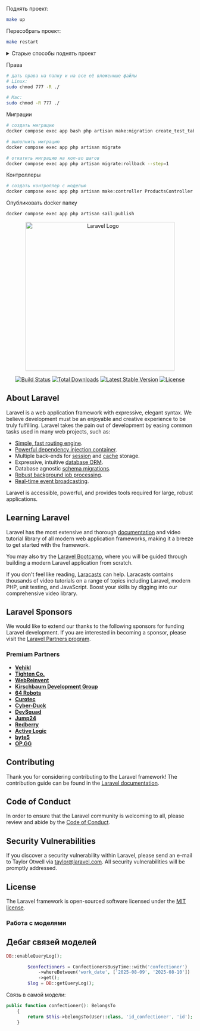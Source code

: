 Поднять проект:
```bash
make up
```

Пересобрать проект:
```bash
make restart
```

<details> 
<summary>
Старые способы поднять проект
</summary>

Для первого старта
```bash
docker run --rm \
    -u "$(id -u):$(id -g)" \
    -v "$(pwd):/var/www/html" \
    -w /var/www/html \
    laravelsail/php83-composer:latest \
    composer install --ignore-platform-reqs
```

Запустить приложение первый раз
```bash
docker compose up -d

docker compose exec app php artisan migrate

# сбросить кэш (подходит при добавлении новых маршрутов api)
docker compose exec app php artisan optimize

# установить фронт
docker compose exec app bash -c "cd frontend && npm i --legacy-peer-deps"

# запустить фронт
docker compose exec app bash -c "cd frontend && npm run dev"
```

Запустить приложение второй раз
```bash
docker compose up -d

# запустить фронт
docker compose exec app bash -c "cd frontend && npm run dev"
```
</details>

Права
```bash
# дать права на папку и на все её вложенные файлы
# Linux:
sudo chmod 777 -R ./

# Mac:
sudo chmod -R 777 ./
```

Миграции
```bash
# создать миграцию
docker compose exec app bash php artisan make:migration create_test_table

# выполнить миграцию
docker compose exec app php artisan migrate

# откатить миграцию на кол-во шагов
docker compose exec app php artisan migrate:rollback --step=1
```

Контроллеры

```bash
# создать контроллер с моделью
docker compose exec app php artisan make:controller ProductsController --model=Product
```
Опубликовать docker папку
```bash
docker compose exec app php artisan sail:publish
```

<p align="center"><a href="https://laravel.com" target="_blank"><img src="https://raw.githubusercontent.com/laravel/art/master/logo-lockup/5%20SVG/2%20CMYK/1%20Full%20Color/laravel-logolockup-cmyk-red.svg" width="400" alt="Laravel Logo"></a></p>

<p align="center">
<a href="https://github.com/laravel/framework/actions"><img src="https://github.com/laravel/framework/workflows/tests/badge.svg" alt="Build Status"></a>
<a href="https://packagist.org/packages/laravel/framework"><img src="https://img.shields.io/packagist/dt/laravel/framework" alt="Total Downloads"></a>
<a href="https://packagist.org/packages/laravel/framework"><img src="https://img.shields.io/packagist/v/laravel/framework" alt="Latest Stable Version"></a>
<a href="https://packagist.org/packages/laravel/framework"><img src="https://img.shields.io/packagist/l/laravel/framework" alt="License"></a>
</p>

## About Laravel

Laravel is a web application framework with expressive, elegant syntax. We believe development must be an enjoyable and creative experience to be truly fulfilling. Laravel takes the pain out of development by easing common tasks used in many web projects, such as:

- [Simple, fast routing engine](https://laravel.com/docs/routing).
- [Powerful dependency injection container](https://laravel.com/docs/container).
- Multiple back-ends for [session](https://laravel.com/docs/session) and [cache](https://laravel.com/docs/cache) storage.
- Expressive, intuitive [database ORM](https://laravel.com/docs/eloquent).
- Database agnostic [schema migrations](https://laravel.com/docs/migrations).
- [Robust background job processing](https://laravel.com/docs/queues).
- [Real-time event broadcasting](https://laravel.com/docs/broadcasting).

Laravel is accessible, powerful, and provides tools required for large, robust applications.

## Learning Laravel

Laravel has the most extensive and thorough [documentation](https://laravel.com/docs) and video tutorial library of all modern web application frameworks, making it a breeze to get started with the framework.

You may also try the [Laravel Bootcamp](https://bootcamp.laravel.com), where you will be guided through building a modern Laravel application from scratch.

If you don't feel like reading, [Laracasts](https://laracasts.com) can help. Laracasts contains thousands of video tutorials on a range of topics including Laravel, modern PHP, unit testing, and JavaScript. Boost your skills by digging into our comprehensive video library.

## Laravel Sponsors

We would like to extend our thanks to the following sponsors for funding Laravel development. If you are interested in becoming a sponsor, please visit the [Laravel Partners program](https://partners.laravel.com).

### Premium Partners

- **[Vehikl](https://vehikl.com/)**
- **[Tighten Co.](https://tighten.co)**
- **[WebReinvent](https://webreinvent.com/)**
- **[Kirschbaum Development Group](https://kirschbaumdevelopment.com)**
- **[64 Robots](https://64robots.com)**
- **[Curotec](https://www.curotec.com/services/technologies/laravel/)**
- **[Cyber-Duck](https://cyber-duck.co.uk)**
- **[DevSquad](https://devsquad.com/hire-laravel-developers)**
- **[Jump24](https://jump24.co.uk)**
- **[Redberry](https://redberry.international/laravel/)**
- **[Active Logic](https://activelogic.com)**
- **[byte5](https://byte5.de)**
- **[OP.GG](https://op.gg)**

## Contributing

Thank you for considering contributing to the Laravel framework! The contribution guide can be found in the [Laravel documentation](https://laravel.com/docs/contributions).

## Code of Conduct

In order to ensure that the Laravel community is welcoming to all, please review and abide by the [Code of Conduct](https://laravel.com/docs/contributions#code-of-conduct).

## Security Vulnerabilities

If you discover a security vulnerability within Laravel, please send an e-mail to Taylor Otwell via [taylor@laravel.com](mailto:taylor@laravel.com). All security vulnerabilities will be promptly addressed.

## License

The Laravel framework is open-sourced software licensed under the [MIT license](https://opensource.org/licenses/MIT).


### Работа с моделями
## Дебаг связей моделей

```php
DB::enableQueryLog();

        $confectioners = ConfectionersBusyTime::with('confectioner')
            ->whereBetween('work_date', ['2025-08-09', '2025-08-10'])
            ->get();
        $log = DB::getQueryLog();
```

Связь в самой модели:

```php
public function confectioner(): BelongsTo
    {
        return $this->belongsTo(User::class, 'id_confectioner', 'id');
    }
```


